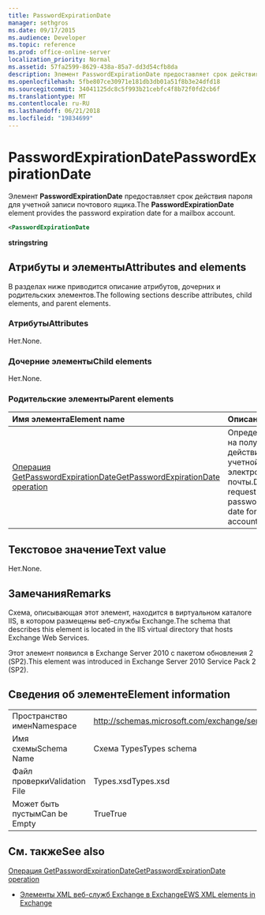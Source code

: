 ```yaml
---
title: PasswordExpirationDate
manager: sethgros
ms.date: 09/17/2015
ms.audience: Developer
ms.topic: reference
ms.prod: office-online-server
localization_priority: Normal
ms.assetid: 57fa2599-8629-438a-85a7-dd3d54cfb8da
description: Элемент PasswordExpirationDate предоставляет срок действия пароля для учетной записи почтового ящика.
ms.openlocfilehash: 5fbe807ce30971e181db3db01a51f8b3e24dfd18
ms.sourcegitcommit: 34041125dc8c5f993b21cebfc4f8b72f0fd2cb6f
ms.translationtype: MT
ms.contentlocale: ru-RU
ms.lasthandoff: 06/21/2018
ms.locfileid: "19834699"
---
```

# <a name="passwordexpirationdate"></a><span data-ttu-id="80073-103">PasswordExpirationDate</span><span class="sxs-lookup"><span data-stu-id="80073-103">PasswordExpirationDate</span></span>

<span data-ttu-id="80073-104">Элемент **PasswordExpirationDate** предоставляет срок действия пароля для учетной записи почтового ящика.</span><span class="sxs-lookup"><span data-stu-id="80073-104">The **PasswordExpirationDate** element provides the password expiration date for a mailbox account.</span></span> 
  
```XML
<PasswordExpirationDate
```

 <span data-ttu-id="80073-105">**string**</span><span class="sxs-lookup"><span data-stu-id="80073-105">**string**</span></span>
## <a name="attributes-and-elements"></a><span data-ttu-id="80073-106">Атрибуты и элементы</span><span class="sxs-lookup"><span data-stu-id="80073-106">Attributes and elements</span></span>

<span data-ttu-id="80073-107">В разделах ниже приводится описание атрибутов, дочерних и родительских элементов.</span><span class="sxs-lookup"><span data-stu-id="80073-107">The following sections describe attributes, child elements, and parent elements.</span></span>
  
### <a name="attributes"></a><span data-ttu-id="80073-108">Атрибуты</span><span class="sxs-lookup"><span data-stu-id="80073-108">Attributes</span></span>

<span data-ttu-id="80073-109">Нет.</span><span class="sxs-lookup"><span data-stu-id="80073-109">None.</span></span>
  
### <a name="child-elements"></a><span data-ttu-id="80073-110">Дочерние элементы</span><span class="sxs-lookup"><span data-stu-id="80073-110">Child elements</span></span>

<span data-ttu-id="80073-111">Нет.</span><span class="sxs-lookup"><span data-stu-id="80073-111">None.</span></span>
  
### <a name="parent-elements"></a><span data-ttu-id="80073-112">Родительские элементы</span><span class="sxs-lookup"><span data-stu-id="80073-112">Parent elements</span></span>

|<span data-ttu-id="80073-113">**Имя элемента**</span><span class="sxs-lookup"><span data-stu-id="80073-113">**Element name**</span></span>|<span data-ttu-id="80073-114">**Описание**</span><span class="sxs-lookup"><span data-stu-id="80073-114">**Description**</span></span>|
|:-----|:-----|
|[<span data-ttu-id="80073-115">Операция GetPasswordExpirationDate</span><span class="sxs-lookup"><span data-stu-id="80073-115">GetPasswordExpirationDate operation</span></span>](getpasswordexpirationdate-operation.md) <br/> |<span data-ttu-id="80073-116">Определяет запрос на получение срок действия пароля для учетной записи электронной почты.</span><span class="sxs-lookup"><span data-stu-id="80073-116">Defines a request to get the password expiration date for an email account.</span></span>  <br/> |
   
## <a name="text-value"></a><span data-ttu-id="80073-117">Текстовое значение</span><span class="sxs-lookup"><span data-stu-id="80073-117">Text value</span></span>

<span data-ttu-id="80073-118">Нет.</span><span class="sxs-lookup"><span data-stu-id="80073-118">None.</span></span>
  
## <a name="remarks"></a><span data-ttu-id="80073-119">Замечания</span><span class="sxs-lookup"><span data-stu-id="80073-119">Remarks</span></span>

<span data-ttu-id="80073-120">Схема, описывающая этот элемент, находится в виртуальном каталоге IIS, в котором размещены веб-службы Exchange.</span><span class="sxs-lookup"><span data-stu-id="80073-120">The schema that describes this element is located in the IIS virtual directory that hosts Exchange Web Services.</span></span>
  
<span data-ttu-id="80073-121">Этот элемент появился в Exchange Server 2010 с пакетом обновления 2 (SP2).</span><span class="sxs-lookup"><span data-stu-id="80073-121">This element was introduced in Exchange Server 2010 Service Pack 2 (SP2).</span></span>
  
## <a name="element-information"></a><span data-ttu-id="80073-122">Сведения об элементе</span><span class="sxs-lookup"><span data-stu-id="80073-122">Element information</span></span>

|||
|:-----|:-----|
|<span data-ttu-id="80073-123">Пространство имен</span><span class="sxs-lookup"><span data-stu-id="80073-123">Namespace</span></span>  <br/> |http://schemas.microsoft.com/exchange/services/2006/types  <br/> |
|<span data-ttu-id="80073-124">Имя схемы</span><span class="sxs-lookup"><span data-stu-id="80073-124">Schema Name</span></span>  <br/> |<span data-ttu-id="80073-125">Схема Types</span><span class="sxs-lookup"><span data-stu-id="80073-125">Types schema</span></span>  <br/> |
|<span data-ttu-id="80073-126">Файл проверки</span><span class="sxs-lookup"><span data-stu-id="80073-126">Validation File</span></span>  <br/> |<span data-ttu-id="80073-127">Types.xsd</span><span class="sxs-lookup"><span data-stu-id="80073-127">Types.xsd</span></span>  <br/> |
|<span data-ttu-id="80073-128">Может быть пустым</span><span class="sxs-lookup"><span data-stu-id="80073-128">Can be Empty</span></span>  <br/> |<span data-ttu-id="80073-129">True</span><span class="sxs-lookup"><span data-stu-id="80073-129">True</span></span>  <br/> |
   
## <a name="see-also"></a><span data-ttu-id="80073-130">См. также</span><span class="sxs-lookup"><span data-stu-id="80073-130">See also</span></span>



[<span data-ttu-id="80073-131">Операция GetPasswordExpirationDate</span><span class="sxs-lookup"><span data-stu-id="80073-131">GetPasswordExpirationDate operation</span></span>](getpasswordexpirationdate-operation.md)


- [<span data-ttu-id="80073-132">Элементы XML веб-служб Exchange в Exchange</span><span class="sxs-lookup"><span data-stu-id="80073-132">EWS XML elements in Exchange</span></span>](ews-xml-elements-in-exchange.md)

